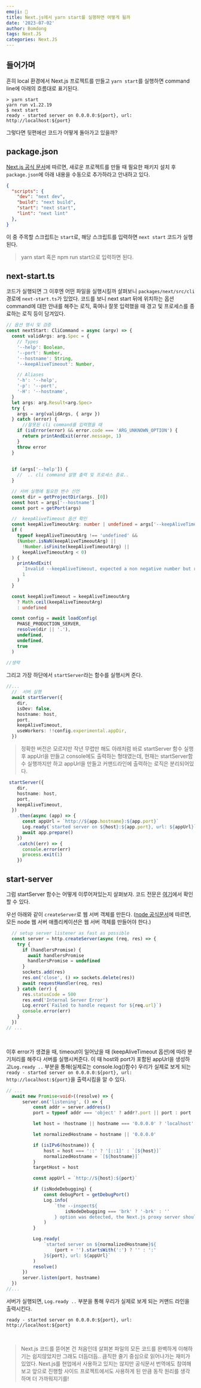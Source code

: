 ```yaml
---
emoji: 🚀
title: Next.js에서 yarn start를 실행하면 어떻게 될까
date: '2023-07-02'
author: Bomdong
tags: Next.JS
categories: Next.JS
---
```


## 들어가며
흔히 local 환경에서 Next.js 프로젝트를 만들고 `yarn start`를 실행하면 command line에 아래의 흐름대로 표기된다.

````
> yarn start
yarn run v1.22.19
$ next start
ready - started server on 0.0.0.0:${port}, url: http://localhost:${port}
````

그렇다면 뒷편에선 코드가 어떻게 돌아가고 있을까?

## package.json
[Next.js 공식 문서](https://nextjs.org/docs/getting-started/installation#manual-installation)에 따르면,
새로운 프로젝트를 만들 때 필요한 패키지 설치 후 `package.json`에 아래 내용을 수동으로 추가하라고 안내하고 있다.

```json
{
  "scripts": {
    "dev": "next dev", 
    "build": "next build",
    "start": "next start",
    "lint": "next lint"
  },
}
```

이 중 주목할 스크립트는 `start`로, 해당 스크립트를 입력하면 `next start` 코드가 실행된다.
> yarn start 혹은 npm run start으로 입력하면 된다.


## next-start.ts

코드가 실행되면 그 이후엔 어떤 파일을 실행시킬까 살펴보니 `packages/next/src/cli` 경로에 `next-start.ts`가 있었다.
코드를 보니 next start 뒤에 위치하는 옵션 command에 대한 안내를 해주는 로직, 혹여나 잘못 입력했을 때 경고 및 프로세스를 종료하는 로직 등이 담겨있다.

```typescript
// 옵션 명시 및 검증
const nextStart: CliCommand = async (argv) => {
  const validArgs: arg.Spec = {
    // Types
    '--help': Boolean,
    '--port': Number,
    '--hostname': String,
    '--keepAliveTimeout': Number,

    // Aliases
    '-h': '--help',
    '-p': '--port',
    '-H': '--hostname',
  }
  let args: arg.Result<arg.Spec>
  try {
    args = arg(validArgs, { argv })
  } catch (error) {
      //잘못된 cli command를 입력했을 때
    if (isError(error) && error.code === 'ARG_UNKNOWN_OPTION') {
      return printAndExit(error.message, 1)
    }
    throw error
  }
  
  
  if (args['--help']) {
    //  .. cli command 설명 출력 및 프로세스 종료..
  }

  // 서버 실행에 필요한 변수 선언
  const dir = getProjectDir(args._[0])
  const host = args['--hostname']
  const port = getPort(args)

  //  keepAliveTimeout 옵션 확인
  const keepAliveTimeoutArg: number | undefined = args['--keepAliveTimeout']
  if (
    typeof keepAliveTimeoutArg !== 'undefined' &&
    (Number.isNaN(keepAliveTimeoutArg) ||
      !Number.isFinite(keepAliveTimeoutArg) ||
      keepAliveTimeoutArg < 0)
  ) {
    printAndExit(
      `Invalid --keepAliveTimeout, expected a non negative number but received "${keepAliveTimeoutArg}"`,
      1
    )
  }

  const keepAliveTimeout = keepAliveTimeoutArg
    ? Math.ceil(keepAliveTimeoutArg)
    : undefined

  const config = await loadConfig(
    PHASE_PRODUCTION_SERVER,
    resolve(dir || '.'),
    undefined,
    undefined,
    true
  )
    
//생략
```

그리고 가장 하단에서 `startServer`라는 함수를 실행시켜 준다.

```typescript
//...
  //  서버 실행
  await startServer({
    dir,
    isDev: false,
    hostname: host,
    port,
    keepAliveTimeout,
    useWorkers: !!config.experimental.appDir,
  })
```

> 정확한 버전은 모르지만 작년 무렵만 해도 아래처럼 바로 startServer 함수 실행 후 appUrl을 만들고 console에도 출력하는 형태였는데, 
> 현재는 startServer함수 실행까지만 하고 appUrl을 만들고 커맨드라인에 출력하는 로직은 분리되어있다.
```typescript
 startServer({
    dir,
    hostname: host,
    port,
    keepAliveTimeout,
  })
    .then(async (app) => {
      const appUrl = `http://${app.hostname}:${app.port}`
      Log.ready(`started server on ${host}:${app.port}, url: ${appUrl}`)
      await app.prepare()
    })
    .catch((err) => {
      console.error(err)
      process.exit(1)
    })
```


## start-server

그럼 startServer 함수는 어떻게 이루어져있는지 살펴보자. 
코드 전문은 [여기](https://github.com/vercel/next.js/blob/canary/packages/next/src/server/lib/start-server.ts)에서 확인할 수 있다.



우선 아래와 같이 `createServer`로 웹 서버 객체를 만든다. 
([node 공식문서](https://nodejs.org/ko/docs/guides/anatomy-of-an-http-transaction)에 따르면, 모든 node 웹 서버 애플리케이션은 웹 서버 객체를 만들어야 한다.)

```typescript
  // setup server listener as fast as possible
  const server = http.createServer(async (req, res) => {
    try {
      if (handlersPromise) {
        await handlersPromise
        handlersPromise = undefined
      }
      sockets.add(res)
      res.on('close', () => sockets.delete(res))
      await requestHandler(req, res)
    } catch (err) {
      res.statusCode = 500
      res.end('Internal Server Error')
      Log.error(`Failed to handle request for ${req.url}`)
      console.error(err)
    }
  })
// ...
```

<br/>
    
이후 error가 생겼을 때, timeout이 일어났을 때 (keepAliveTimeout 옵션)에 따라 분기처리를 해주다 서버를 실행시켜준다.
이 때 host와 port가 포함된 appUrl을 생성하고`Log.ready ..` 부분을 통해(실제로는 console.log()함수) 
우리가 실제로 보게 되는 `ready - started server on 0.0.0.0:${port}, url: http://localhost:${port}`을 출력시킴을 알 수 있다.


```typescript
// ...
  await new Promise<void>((resolve) => {
      server.on('listening', () => {
          const addr = server.address()
          port = typeof addr === 'object' ? addr?.port || port : port

          let host = !hostname || hostname === '0.0.0.0' ? 'localhost' : hostname

          let normalizedHostname = hostname || '0.0.0.0'

          if (isIPv6(hostname)) {
              host = host === '::' ? '[::1]' : `[${host}]`
              normalizedHostname = `[${hostname}]`
          }
          targetHost = host

          const appUrl = `http://${host}:${port}`

          if (isNodeDebugging) {
              const debugPort = getDebugPort()
              Log.info(
                  `the --inspect${
                      isNodeDebugging === 'brk' ? '-brk' : ''
                  } option was detected, the Next.js proxy server should be inspected at port ${debugPort}.`
              )
          }

          Log.ready(
              `started server on ${normalizedHostname}${
                  (port + '').startsWith(':') ? '' : ':'
              }${port}, url: ${appUrl}`
          )
          resolve()
      })
      server.listen(port, hostname)
  })
//...
```
서버가 실행되면, `Log.ready ..`  부분을 통해 우리가 실제로 보게 되는 커맨드 라인을 출력시킨다.
```
ready - started server on 0.0.0.0:${port}, url: http://localhost:${port}
```

<br/>

> Next.js 코드를 뜯어본 건 처음인데 살펴본 파일의 모든 코드를 완벽하게 이해하기는 쉽지않았지만 그래도 더듬더듬.. 큼직한 줄기 중심으로 읽어나가는 재미가 있었다.
> Next.js를 현업에서 사용하고 있지는 않지만 공식문서 번역에도 참여해보고 앞으로 진행할 사이드 프로젝트에서도 사용하게 된 만큼 동작 원리를 생각하며 더 가까워지기를!

```toc
```
